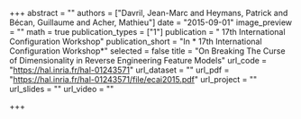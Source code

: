 +++
abstract = ""
authors = ["Davril, Jean-Marc and Heymans, Patrick and Bécan, Guillaume and Acher, Mathieu"]
date = "2015-09-01"
image_preview = ""
math = true
publication_types = ["1"]
publication = " 17th International Configuration Workshop"
publication_short = "In * 17th International Configuration Workshop*"
selected = false
title = "On Breaking The Curse of Dimensionality in Reverse Engineering Feature Models"
url_code = "https://hal.inria.fr/hal-01243571"
url_dataset = ""
url_pdf = "https://hal.inria.fr/hal-01243571/file/ecai2015.pdf"
url_project = ""
url_slides = ""
url_video = ""

+++
